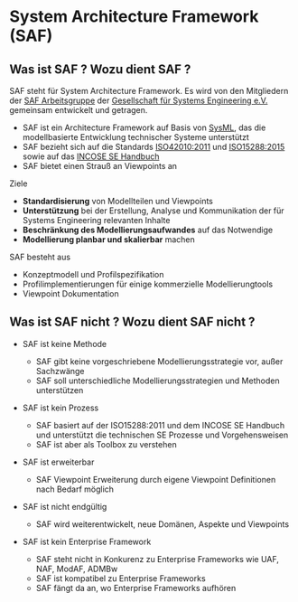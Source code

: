# System Architecture Framework (SAF)

## Was ist SAF ? Wozu dient SAF ?
SAF steht für System Architecture Framework. Es wird von den Mitgliedern der [SAF Arbeitsgruppe](https://www.gfse.de/arbeitsgruppen.html) der [Gesellschaft für Systems Engineering e.V. ](https://www.gfse.de) gemeinsam entwickelt und getragen.

* SAF ist ein Architecture Framework auf Basis von [SysML](https://www.omgsysml.org/), das die modellbasierte Entwicklung technischer Systeme unterstützt
* SAF bezieht sich auf die Standards [ISO42010:2011](https://www.iso.org/standard/50508.html) und [ISO15288:2015](https://www.iso.org/standard/63711.html) sowie auf das [INCOSE SE Handbuch](https://www.incose.org/products-and-publications/se-handbook)
* SAF bietet einen Strauß an Viewpoints an

Ziele
* **Standardisierung** von Modellteilen und Viewpoints
* **Unterstützung** bei der Erstellung, Analyse und Kommunikation der für Systems Engineering relevanten Inhalte
* **Beschränkung des Modellierungsaufwandes** auf das Notwendige
* **Modellierung planbar und skalierbar** machen

SAF besteht aus 
* Konzeptmodell und Profilspezifikation
* Profilimplementierungen für einige kommerzielle Modellierungtools
* Viewpoint Dokumentation

## Was ist SAF nicht ? Wozu dient SAF nicht ?
* SAF ist keine Methode
  * SAF gibt keine vorgeschriebene Modellierungsstrategie vor, außer Sachzwänge
  * SAF soll unterschiedliche Modellierungsstrategien und Methoden unterstützen
  
* SAF ist kein Prozess 
  * SAF basiert auf der ISO15288:2011 und dem INCOSE SE Handbuch und unterstützt die technischen SE Prozesse und Vorgehensweisen
  * SAF ist aber als Toolbox zu verstehen
  
* SAF ist erweiterbar
  * SAF Viewpoint Erweiterung durch eigene Viewpoint Definitionen nach Bedarf möglich
  
* SAF ist nicht endgültig
  * SAF wird weiterentwickelt, neue Domänen, Aspekte und Viewpoints
  
* SAF ist kein Enterprise Framework
  * SAF steht nicht in Konkurenz zu Enterprise Frameworks wie UAF, NAF, ModAF, ADMBw
  * SAF ist kompatibel zu Enterprise Frameworks
  * SAF fängt da an, wo Enterprise Frameworks aufhören
